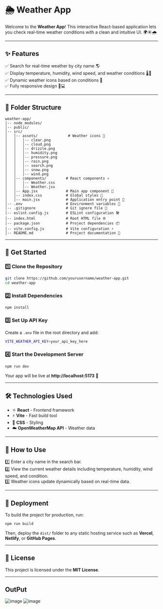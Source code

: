 # 🌦️ Weather App

Welcome to the **Weather App**! This interactive React-based application lets you check real-time weather conditions with a clean and intuitive UI. 🌍☀️🌧️

---

## ✨ Features
✅ Search for real-time weather by city name 🌎  
✅ Display temperature, humidity, wind speed, and weather conditions 🌡️💨  
✅ Dynamic weather icons based on conditions 🎨  
✅ Fully responsive design 📱💻  

---

## 📂 Folder Structure
```
weather-app/
│-- node_modules/
│-- public/
│-- src/
│   │-- assets/              # Weather icons 🎨
│   │   │-- clear.png
│   │   │-- cloud.png
│   │   │-- drizzle.png
│   │   │-- humidity.png
│   │   │-- pressure.png
│   │   │-- rain.png
│   │   │-- search.png
│   │   │-- snow.png
│   │   │-- wind.png
│   │-- components/         # React components ⚛️
│   │   │-- Weather.css
│   │   │-- Weather.jsx
│   │-- App.jsx             # Main app component 🚀
│   │-- index.css           # Global styles 🎨
│   │-- main.jsx            # Application entry point 🏁
│-- .env                    # Environment variables 🔑
│-- .gitignore              # Git ignore file 🚫
│-- eslint.config.js        # ESLint configuration 🛠️
│-- index.html              # Root HTML file 🌐
│-- package.json            # Project dependencies 📦
│-- vite.config.js          # Vite configuration ⚡
│-- README.md               # Project documentation 📖
```

---

## 🚀 Get Started

### 1️⃣ Clone the Repository
```sh
git clone https://github.com/yourusername/weather-app.git
cd weather-app
```

### 2️⃣ Install Dependencies
```sh
npm install
```

### 3️⃣ Set Up API Key
Create a `.env` file in the root directory and add:
```sh
VITE_WEATHER_API_KEY=your_api_key_here
```

### 4️⃣ Start the Development Server
```sh
npm run dev
```
Your app will be live at **http://localhost:5173** 🚀

---

## 🛠️ Technologies Used
- ⚛️ **React** - Frontend framework
- ⚡ **Vite** - Fast build tool
- 🎨 **CSS** - Styling
- ☁️ **OpenWeatherMap API** - Weather data

---

## 🎯 How to Use
1️⃣ Enter a city name in the search bar.  
2️⃣ View the current weather details including temperature, humidity, wind speed, and condition.  
3️⃣ Weather icons update dynamically based on real-time data.  

---

## 🚢 Deployment
To build the project for production, run:
```sh
npm run build
```
Then, deploy the `dist/` folder to any static hosting service such as **Vercel**, **Netlify**, or **GitHub Pages**.

---

## 📜 License
This project is licensed under the **MIT License**.

---

## OutPut

![image](https://github.com/user-attachments/assets/503ee443-581d-4445-939c-d7d1e5a24a52)
![image](https://github.com/user-attachments/assets/1aa2fb41-cc43-4e95-82e3-8eea3d90c909)


